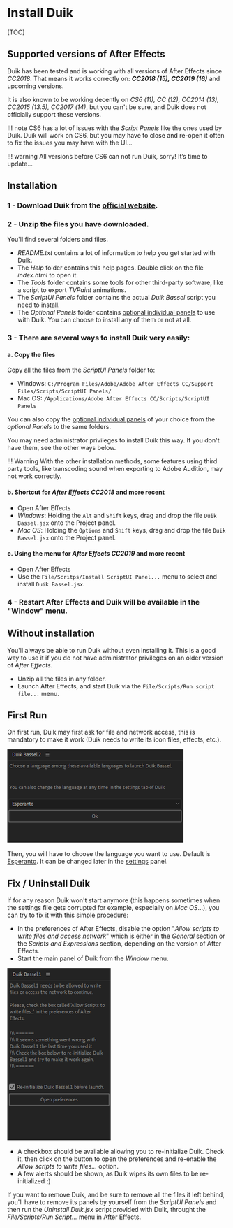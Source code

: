 # Install Duik

[TOC]

## Supported versions of After Effects 

Duik has been tested and is working with all versions of After Effects since *CC2018*. That means it works correctly on:
***CC2018 (15), CC2019 (16)*** and upcoming versions.

It is also known to be working decently on *CS6 (11), CC (12), CC2014 (13), CC2015 (13.5), CC2017 (14)*, but you can't be sure, and Duik does not officially support these versions.

!!! note
    CS6 has a lot of issues with the *Script Panels* like the ones used by Duik. Duik will work on CS6, but you may have to close and re-open it often to fix the issues you may have with the UI…

!!! warning
    All versions before CS6 can not run Duik, sorry! It’s time to update…

## Installation

### **1 - Download** Duik from the [official website](https://rainboxprod.coop/en/tools/duik/).


### **2 - Unzip** the files you have downloaded.

You'll find several folders and files.

- *README.txt* contains a lot of information to help you get started with Duik.
- The *Help* folder contains this help pages. Double click on the file *index.html* to open it.
- The *Tools* folder contains some tools for other third-party software, like a script to export *TVPaint* animations.
- The *ScriptUI Panels* folder contains the actual *Duik Bassel* script you need to install.
- The *Optional Panels* folder contains [optional individual panels](first-look-at-duik.md#individual-panels) to use with Duik. You can choose to install any of them or not at all.


### **3 -** There are several ways to install Duik very easily:  

#### a. Copy the files

Copy all the files from the *ScriptUI Panels* folder to:

- Windows: `C:/Program Files/Adobe/Adobe After Effects CC/Support Files/Scripts/ScriptUI Panels/`  
- Mac OS: `/Applications/Adobe After Effects CC/Scripts/ScriptUI Panels`

You can also copy the [optional individual panels](first-look-at-duik.md#individual-panels) of your choice from the *optional Panels* to the same folders.

You may need administrator privileges to install Duik this way. If you don't have them, see the other ways below.

!!! Warning
    With the other installation methods, some features using third party tools, like transcoding sound when exporting to Adobe Audition, may not work correctly.

#### b. Shortcut for ***After Effects CC2018*** and more recent

- Open After Effects  
- *Windows*: Holding the `Alt` and `Shift` keys, drag and drop the file `Duik Bassel.jsx` onto the Project panel.  
- *Mac OS*: Holding the `Options` and `Shift` keys, drag and drop the file `Duik Bassel.jsx` onto the Project panel.  

#### c. Using the menu for ***After Effects CC2019*** and more recent

- Open After Effects  
- Use the `File/Scritps/Install ScriptUI Panel...` menu to select and install `Duik Bassel.jsx`.  

### **4 - Restart** After Effects and Duik will be available in the "Window" menu.

## Without installation 

You'll always be able to run Duik without even installing it. This is a good way to use it if you do not have administrator privileges on an older version of *After Effects*.

- Unzip all the files in any folder.  
- Launch After Effects, and start Duik via the `File/Scripts/Run script file...` menu.

## First Run

On first run, Duik may first ask for file and network access, this is mandatory to make it work (Duik needs to write its icon files, effects, etc.).

![](img/duik-screenshots/install-language-selection.png)

Then, you will have to choose the language you want to use. Default is [Esperanto](https://en.wikipedia.org/wiki/Esperanto). It can be changed later in the [settings](settings.md) panel.

## Fix / Uninstall Duik

If for any reason Duik won't start anymore (this happens sometimes when the settings file gets corrupted for example, especially on *Mac OS*...), you can try to fix it with this simple procedure:

- In the preferences of After Effects, disable the option "*Allow scripts to write files and access network*" which is either in the *General* section or the *Scripts and Expressions* section, depending on the version of After Effects.
- Start the main panel of Duik from the *Window* menu.

![](img/duik-screenshots/General/fix-install.png)

- A checkbox should be available allowing you to re-initialize Duik. Check it, then click on the button to open the preferences and re-enable the *Allow scripts to write files...* option.
- A few alerts should be shown, as Duik wipes its own files to be re-initialized ;)

If you want to remove Duik, and be sure to remove all the files it left behind, you'll have to remove its panels by yourself from the *ScriptUI Panels* and then run the *Uninstall Duik.jsx* script provided with Duik, throught the *File/Scripts/Run Script...* menu in After Effects.